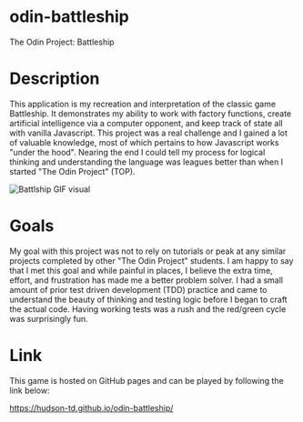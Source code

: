 # odin-battleship

The Odin Project: Battleship

# Description

This application is my recreation and interpretation of the classic game Battleship. It demonstrates my ability to work with factory functions, create artificial intelligence via a computer opponent, and keep track of state all with vanilla Javascript. This project was a real challenge and I gained a lot of valuable knowledge, most of which pertains to how Javascript works "under the hood". Nearing the end I could tell my process for logical thinking and understanding the language was leagues better than when I started "The Odin Project" (TOP).

![Battlship GIF visual](./dist/public/battleship-example.gif)

# Goals

My goal with this project was not to rely on tutorials or peak at any similar projects completed by other "The Odin Project" students. I am happy to say that I met this goal and while painful in places, I believe the extra time, effort, and frustration has made me a better problem solver. I had a small amount of prior test driven development (TDD) practice and came to understand the beauty of thinking and testing logic before I began to craft the actual code. Having working tests was a rush and the red/green cycle was surprisingly fun.

# Link

This game is hosted on GitHub pages and can be played by following the link below:

https://hudson-td.github.io/odin-battleship/
